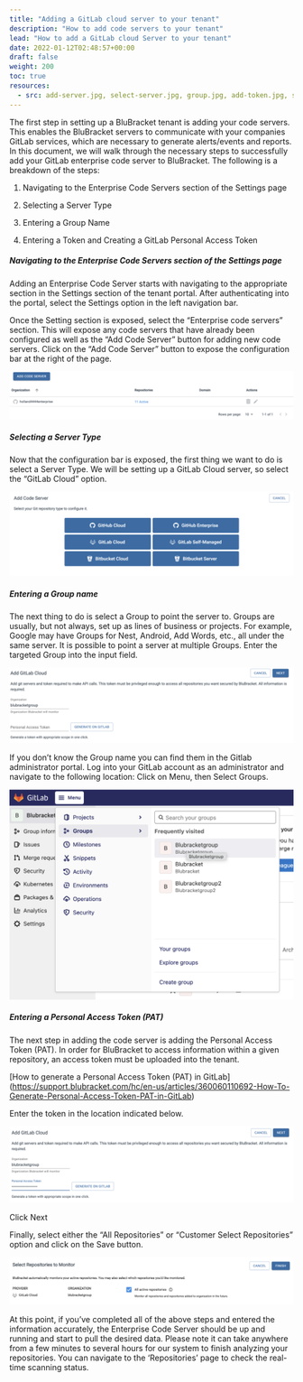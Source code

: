 ```yaml
---
title: "Adding a GitLab cloud server to your tenant"
description: "How to add code servers to your tenant"
lead: "How to add a GitLab cloud Server to your tenant"
date: 2022-01-12T02:48:57+00:00
draft: false
weight: 200
toc: true
resources:
  - src: add-server.jpg, select-server.jpg, group.jpg, add-token.jpg, select.jpg
---
```

The first step in setting up a BluBracket tenant is adding your code servers.  This enables the BluBracket servers to communicate with your companies GitLab services, which are necessary to generate alerts/events and reports.  In this document, we will walk through the necessary steps to successfully add your GitLab enterprise code server to BluBracket. The following is a breakdown of the steps:

1. Navigating to the Enterprise Code Servers section of the Settings page

2. Selecting a Server Type

3. Entering a Group Name

4. Entering a Token and Creating a GitLab Personal Access Token

##### Navigating to the Enterprise Code Servers section of the Settings page

Adding an Enterprise Code Server starts with navigating to the appropriate section in the Settings section of the tenant portal.  After authenticating into the portal, select the Settings option in the left navigation bar.

Once the Setting section is exposed, select the “Enterprise code servers” section.  This will expose any code servers that have already been configured as well as the “Add Code Server” button for adding new code servers.  Click on the “Add Code Server” button to expose the configuration bar at the right of the page.

![add server screenshot](add-server.jpg)

##### Selecting a Server Type

Now that the configuration bar is exposed, the first thing we want to do is select a Server Type.  We will be setting up a GitLab Cloud server, so select the “GitLab Cloud” option.

![select server screenshot](select-server.jpg)

##### Entering a Group name

The next thing to do is select a Group to point the server to.  Groups are usually, but not always, set up as lines of business or projects.  For example, Google may have Groups for Nest, Android, Add Words, etc., all under the same server.  It is possible to point a server at multiple Groups. Enter the targeted Group into the input field.

![group server screenshot](group.jpg)

If you don’t know the Group name you can find them in the Gitlab administrator portal.  Log into your GitLab account as an administrator and navigate to the following location: Click on Menu, then Select Groups.

![gitlab screenshot](gitlab.jpg)

##### Entering a Personal Access Token (PAT)

The next step in adding the code server is adding the Personal Access Token (PAT). In order for BluBracket to access information within a given repository, an access token must be uploaded into the tenant.

[How to generate a Personal Access Token (PAT) in GitLab] (https://support.blubracket.com/hc/en-us/articles/360060110692-How-To-Generate-Personal-Access-Token-PAT-in-GitLab)

Enter the token in the location indicated below.

![add token screenshot](add-token.jpg)

Click Next

Finally, select either the “All Repositories” or “Customer Select Repositories” option and click on the Save button.

![select creenshot](select.jpg)

At this point, if you’ve completed all of the above steps and entered the information accurately, the Enterprise Code Server should be up and running and start to pull the desired data. Please note it can take anywhere from a few minutes to several hours for our system to finish analyzing your repositories. You can navigate to the ‘Repositories’ page to check the real-time scanning status.
